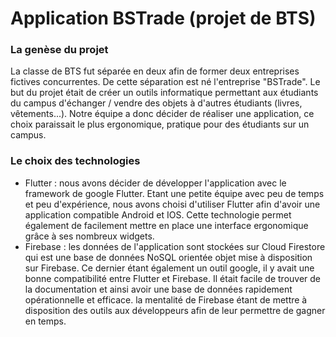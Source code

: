 # Application BSTrade (projet de BTS)

### La genèse du projet

La classe de BTS fut séparée en deux afin de former deux entreprises fictives concurrentes. De cette séparation est né l'entreprise "BSTrade".
Le but du projet était de créer un outils informatique permettant aux étudiants du campus d'échanger / vendre des objets à d'autres étudiants (livres, vêtements...).
Notre équipe a donc décider de réaliser une application, ce choix paraissait le plus ergonomique, pratique pour des étudiants sur un campus.

### Le choix des technologies

- Flutter : nous avons décider de développer l'application avec le framework de google Flutter. Etant une petite équipe avec peu de temps et peu d'expérience, nous avons choisi d'utiliser Flutter afin d'avoir une application compatible Android et IOS. Cette technologie permet également de facilement mettre en place une interface ergonomique grâce à ses nombreux widgets.
- Firebase : les données de l'application sont stockées sur Cloud Firestore qui est une base de données NoSQL orientée objet mise à disposition sur Firebase. Ce dernier étant également un outil google, il y avait une bonne compatibilité entre Flutter et Firebase. Il était facile de trouver de la documentation et ainsi avoir une base de données rapidement opérationnelle et efficace. la mentalité de Firebase étant de mettre à disposition des outils aux développeurs afin de leur permettre de gagner en temps.
